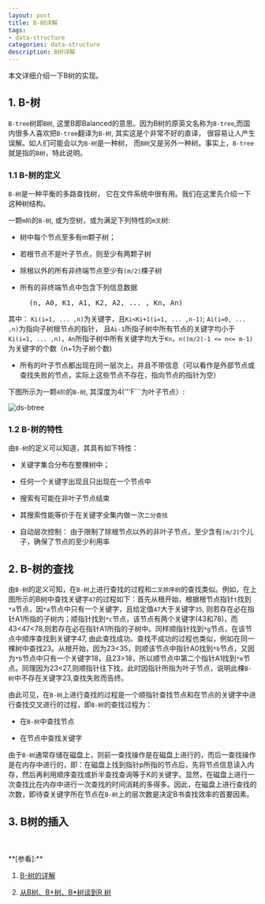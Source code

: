 ```yaml
---
layout: post
title: B-树详解
tags:
- data-structure
categories: data-structure
description: B树详解
---
```


本文详细介绍一下B树的实现。


<!-- more -->

## 1. B-树

```B-tree```树即```B树```, 这里B即Balanced的意思。因为B树的原英文名称为```B-tree```,而国内很多人喜欢把```B-tree```翻译为```B-树```, 其实这是个非常不好的直译， 很容易让人产生误解。如人们可能会以为```B-树```是一种树， 而```B树```又是另外一种树。事实上，```B-tree```就是指的```B树```，特此说明。

### 1.1 B-树的定义

```B-树```是一种平衡的多路查找树， 它在文件系统中很有用。我们在这里先介绍一下这种树结构。

一颗```m阶```的```B-树```, 或为空树，或为满足下列特性的```m叉```树:

* 树中每个节点至多有m颗子树；

* 若根节点不是叶子节点，则至少有两颗子树

* 除根以外的所有非终端节点至少有```⌈m/2⌉```棵子树

* 所有的非终端节点中包含下列信息数据
<pre>
     (n, A0, K1, A1, K2, A2, ... , Kn, An)
</pre>
其中： ```Ki(i=1, ... ,n)```为关键字，且```Ki<Ki+1(i=1, ... ,n-1)```; ```Ai(i=0, ... ,n)```为指向子树根节点的指针， 且```Ai-1```所指子树中所有节点的关键字均小于```Ki(i=1, ... ,n)```，```An```所指子树中所有关键字均大于```Kn```，```n(⌈m/2⌉-1 <= n<= m-1)```为关键字的个数（n+1为子树个数)

* 所有的叶子节点都出现在同一层次上，并且不带信息（可以看作是外部节点或查找失败的节点，实际上这些节点不存在，指向节点的指针为空）

下图所示为一颗```4阶```的```B-树```, 其深度为4('''F```为叶子节点）:

![ds-btree](https://ivanzz1001.github.io/records/assets/img/data_structure/ds_btree.jpg)

### 1.2 B-树的特性
由```B-树```的定义可以知道，其具有如下特性：

* 关键字集合分布在整棵树中；

* 任何一个关键字出现且只出现在一个节点中

* 搜索有可能在非叶子节点结束

* 其搜索性能等价于在关键字全集内做一次```二分查找```

* 自动层次控制： 由于限制了除根节点以外的非叶子节点，至少含有```⌈m/2⌉```个儿子，确保了节点的至少利用率

## 2. B-树的查找
由```B-树```的定义可知，在```B-树```上进行查找的过程和```二叉排序树```的查找类似。例如，在上图所示的B树中查找关键字```47```的过程如下：首先从根开始，根据根节点指针```t```找到```*a```节点，因```*a```节点中只有一个关键字，且给定值```47```大于关键字```35```, 则若存在必在指针A1所指的子树内；顺指针找到```*c```节点，该节点有两个关键字(43和78)，而43<47<78,则若存在必在指针A1所指的子树中。同样顺指针找到```*g```节点，在该节点中顺序查找到关键字47, 由此查找成功。查找不成功的过程也类似，例如在同一棵树中查找23。从根开始，因为23<35，则顺该节点中指针A0找到```*b```节点，又因为```*b```节点中只有一个关键字18，且23>18，所以顺节点中第二个指针A1找到```*e```节点。同理因为23<27,则顺指针往下找，此时因指针所指为叶子节点，说明此棵```B-树```中不存在关键字23,查找失败而告终。

由此可见，在```B-树```上进行查找的过程是一个顺指针查找节点和在节点的关键字中进行查找交叉进行的过程，即```B-树```的查找过程为：

* 在```B-树```中查找节点

* 在节点中查找关键字

由于```B-树```通常存储在磁盘上，则前一查找操作是在磁盘上进行的，而后一查找操作是在内存中进行的，即：在磁盘上找到指针p所指的节点后，先将节点信息读入内存，然后再利用顺序查找或折半查找查询等于K的关键字。显然，在磁盘上进行一次查找比在内存中进行一次查找的时间消耗的多得多。因此，在磁盘上进行查找的次数，即待查关键字所在节点在```B-树```上的层次数是决定B书查找效率的首要因素。


## 3. B树的插入





<br />
<br />
**[参看]:**

1. [B-树的详解](https://blog.csdn.net/qq_35644234/article/details/66969238)

2. [从B树、B+树、B*树谈到R 树](https://blog.csdn.net/v_JULY_v/article/details/6530142)


<br />
<br />
<br />


